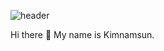 ![header](https://capsule-render.vercel.app/api?type=wave&color=auto&height=300&section=header&text=kimnamsun();&fontSize=90)

Hi there 👋
My name is Kimnamsun.
